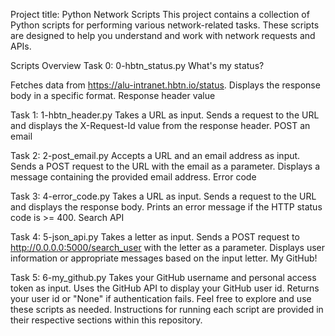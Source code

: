 Project title: Python Network Scripts
This project contains a collection of Python scripts for performing various network-related tasks. These scripts are designed to help you understand and work with network requests and APIs.

Scripts Overview
Task 0: 0-hbtn_status.py
What's my status?

Fetches data from https://alu-intranet.hbtn.io/status.
Displays the response body in a specific format.
Response header value

Task 1: 1-hbtn_header.py
Takes a URL as input.
Sends a request to the URL and displays the X-Request-Id value from the response header.
POST an email

Task 2: 2-post_email.py
Accepts a URL and an email address as input.
Sends a POST request to the URL with the email as a parameter.
Displays a message containing the provided email address.
Error code

Task 3: 4-error_code.py
Takes a URL as input.
Sends a request to the URL and displays the response body.
Prints an error message if the HTTP status code is >= 400.
Search API

Task 4: 5-json_api.py
Takes a letter as input.
Sends a POST request to http://0.0.0.0:5000/search_user with the letter as a parameter.
Displays user information or appropriate messages based on the input letter.
My GitHub!

Task 5: 6-my_github.py
Takes your GitHub username and personal access token as input.
Uses the GitHub API to display your GitHub user id.
Returns your user id or "None" if authentication fails.
Feel free to explore and use these scripts as needed. Instructions for running each script are provided in their respective sections within this repository.